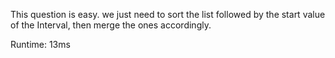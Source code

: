This question is easy. we just need to sort the list followed by the start value of the Interval, then merge the ones accordingly.

Runtime: 13ms
